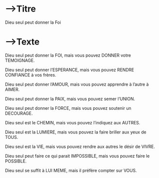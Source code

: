 # -->Titre

Dieu seul peut donner la Foi



# -->Texte

Dieu seul peut donner la FOI, mais vous pouvez DONNER  votre TEMOIGNAGE.

Dieu seul peut donner l’ESPERANCE, mais vous pouvez RENDRE CONFIANCE à vos frères.

Dieu seul peut donner l’AMOUR,  mais vous pouvez apprendre à l’autre à AIMER.

Dieu seul peut donner la PAIX, mais vous pouvez semer l’UNION.

Dieu seul peut donner la FORCE, mais vous pouvez soutenir un DECOURAGE.

Dieu seul est le CHEMIN, mais vous pouvez l’indiquez aux AUTRES.

Dieu seul est la LUMIERE, mais vous pouvez la faire briller aux yeux de TOUS.

Dieu seul est la VIE, mais vous pouvez rendre aux autres le désir de VIVRE.

Dieu seul peut faire ce qui parait IMPOSSIBLE, mais vous pouvez faire le POSSIBLE.

Dieu seul se suffit à LUI MEME, mais il préfère compter sur VOUS.





